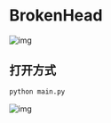 # BrokenHead

![img](./resource/logo.jpg)

## 打开方式

```py
python main.py
```

![img](./resource/opendir.jpg)


